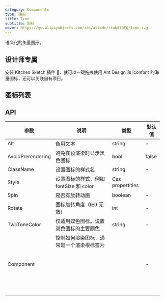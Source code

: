 ```yaml
---
category: Components
type: 通用
title: Icon
subtitle: 图标
cover: https://gw.alipayobjects.com/zos/alicdn/rrwbSt3FQ/Icon.svg
---
```


语义化的矢量图形。

## 设计师专属

安装 Kitchen Sketch 插件 💎，就可以一键拖拽使用 Ant Design 和 Iconfont 的海量图标，还可以关联自有项目。

## 图标列表



## API


| 参数             | 说明                                         | 类型          | 默认值    |
| ---------------- | -------------------------------------------- | ------------- | --------- |
| Alt | 备用文本 | string | - |
| AvoidPrerendering | 避免在预渲染时显示黑色图标 | bool | false |
| ClassName | 设置图标的样式名 |string         | -         |
| Style   | 设置图标的样式，例如 fontSize 和 color| Css propertities         |
| Spin | 是否有旋转动画 | boolean         |-       |
| Rotate |图标旋转角度（IE9 无效）| int  | -  |
| TwoToneColor |仅适用双色图标。设置双色图标的主要颜色| string  | -  |
| Component |控制如何渲染图标，通常是一个渲染根标签为 <svg> 的 React 组件|   | -  |

